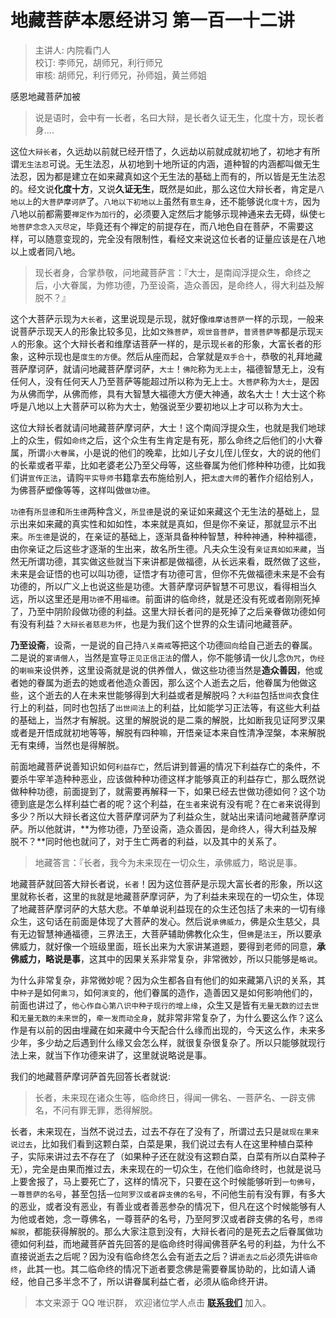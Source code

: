 # 地藏菩萨本愿经讲习 第一百一十二讲

> 主讲人: 内院看门人 <br />
> 校订: 李师兄，胡师兄，利行师兄 <br />
> 审核: 胡师兄，利行师兄，孙师姐，黄兰师姐 <br />

感恩地藏菩萨加被

> 说是语时，会中有一长者，名曰大辩，是长者久证无生，化度十方，现长者身....

这位`大辩长者`，久远劫以前就已经开悟了，久远劫以前就成就初地了，初地才有所谓`无生法忍`可说。无生法忍，从初地到十地所证的内涵，道种智的内涵都叫做无生法忍，因为都是建立在如来藏真如这个无生法的基础上而有的，所以皆是无生法忍的。经文说**化度十方**，又说**久证无生**，既然是如此，那么这位大辩长者，肯定是`八地以上`的`大菩萨摩诃萨`了。`八地以下初地以上`虽然有`意生身`，还不能够说`化度十方`，因为八地以前都需要`禅定作为加行`的，必须要入定然后才能够示现神通来去无碍，纵使`七地菩萨念念入灭尽定`，毕竟还有个禅定的前提存在，而八地色自在菩萨，不需要这样，可以随意变现的，完全没有限制性，看经文来说这位长者的证量应该是在八地以上或者同八地。

> 现长者身，合掌恭敬，问地藏菩萨言：『大士，是南阎浮提众生，命终之后，小大眷属，为修功德，乃至设斋，造众善因，是命终人，得大利益及解脱不？』

这个大菩萨示现为`大长者`，这里说现是示现，就好像`维摩诘菩萨`一样的示现，一般来说菩萨示现天人的形象比较多见，比如`文殊菩萨`，`观世音菩萨`，`普贤菩萨等`都是示现`天人`的形象。这个大辩长者和维摩诘菩萨一样的，是示现`长者`的形象，大富长者的形象，这种示现也是`度生的方便`。然后从座而起，合掌就是`双手合十`，恭敬的礼拜地藏菩萨摩诃萨，就请问地藏菩萨摩诃萨，`大士`！`佛陀`称为`无上士`，福德智慧无上，没有任何人，没有任何天人乃至菩萨等能超过所以称为无上士。`大菩萨`称为`大士`，是因为从佛而学，从佛而修，具有大智慧大福德大方便大神通，故名大士！大士这个称呼是八地以上大菩萨可以称为大士，勉强说至少要初地以上才可以称为大士。

这位大辩长者就请问地藏菩萨摩诃萨，大士！这个南阎浮提众生，也就是我们地球上的众生，假如`命终`之后，这个众生有生肯定是有死，那么命终之后他们的小大眷属，所谓`小大眷属`，小是说的他们的晚辈，比如儿子女儿侄儿侄女，大的说的他们的长辈或者平辈，比如老婆老公乃至父母等，这些眷属为他们修种种功德，比如我们讲`宣传正法`，请购`平实导师`书籍拿去布施给别人，把`太虚大师`的著作介绍给别人，为佛菩萨塑像等等，这样叫做`做功德`。

`功德`有`所显德`和`所生德`两种含义，`所显德`是说的亲证如来藏这个无生法的基础上，显示出来如来藏的真实性和如如性，本来就是真如，但是你不亲证，那就显示不出来。`所生德`是说的，在亲证的基础上，逐渐具备种种智慧，种种神通，种种福德，由你亲证之后这些才逐渐的生出来，故名所生德。凡夫众生没有`亲证真如如来藏`，当然无所谓功德，其实做这些就当下来讲都是做福德，从长远来看，既然做了这些，未来是会证悟的也可以叫功德，证悟才有功德可言，但你不先做福德未来是不会有功德的，所以广义上也说这些是功德。大菩萨摩诃萨智慧不可思议，看得相当久远，所以这里还是用`功德`不用`福德`。前面讲的临命终，就是还没有死或者刚刚死掉了，乃至中阴阶段做功德的利益。这里大辩长者问的是死掉了之后亲眷做功德如何有没有利益？`大辩长者慈悲为怀`，也是为我们这个世界的众生请问地藏菩萨。

**乃至设斋**，设斋，一是说的自己持`八关斋戒`等把这个功德`回向`给自己逝去的眷属。二是说的`宴请僧人`，当然是宣导`正见正信正法`的僧人，你不能够请一伙儿念`伪咒`，`伪经`的`喇嘛`来设供养，这里设斋就是说的供养僧人，做这些功德当然是**造众善因**，他或者她的眷属为逝去的她或者他造众善因，那么这个人逝去之后，他眷属为他做这些，这个逝去的人在未来世能够得到大利益或者是解脱吗？`大利益`包括`世间`衣食住行上的利益，同时也包括了`出世间法`上的利益，比如能学习正法等，有这些大利益的基础上，当然才有解脱。这里的解脱说的是二乘的解脱，比如断我见证阿罗汉果或者是开悟成就初地等等，解脱有四种嘛，开悟亲证本来自性清净涅槃，本来解脱无有束缚，当然也是得解脱。

前面地藏菩萨说善知识如何`利益存亡`，然后讲到普遍的情况下利益存亡的条件，不要杀牛宰羊造种种恶业，应该做种种功德这样才能够真正的利益存亡，那么既然说做种种功德，前面提到了，就需要再解释一下，如果已经去世做功德如何？这个功德到底是怎么样利益亡者的呢？这个利益，在`生者`来说有没有呢？在`亡者`来说得到多少？所以大辩长者这位大菩萨摩诃萨为了利益众生，就站出来请问地藏菩萨摩诃萨。所以他就讲，**为修功德，乃至设斋，造众善因，是命终人，得大利益及解脱不？**同时他也就问了，对于生亡两者的利益，以及其中的关系了。

> 地藏答言：『长者，我今为未来现在一切众生，承佛威力，略说是事。

地藏菩萨就回答大辩长者说，`长者`！因为这位菩萨是示现大富长者的形象，所以这里就称长者，这里的`我`就是地藏菩萨摩诃萨，为了利益未来现在的一切众生，体现了地藏菩萨摩诃萨的大慈大悲。不单单说利益现在的众生还包括了未来的一切有缘众生，这句话在前面是体现了大菩萨的发心。然后说`承佛威力`，佛是众生慈父，具有无边智慧神通福德，三界法王，大菩萨辅助佛教化众生，但`佛`是`法王`，所以要承佛威力，就好像一个班级里面，班长出来为大家讲某道题，要得到老师的同意，**承佛威力，略说是事**，这其中的因果关系非常复杂，非常微妙，所以只能够是`略说`。

为什么非常复杂，非常微妙呢？因为众生都各自有他们的如来藏第八识的关系，其中`种子`是如何`熏习`，如何`演变`的，他们眷属的造作，造善因又是如何影响他们的，前面也讲过了，`他心作自心第八识中种子现行的增上缘`，众生又是皆有`无量无数的过去世`和`无量无数的未来世`的，`牵一发而动全身`，就非常非常复杂了，为什么要这么作？这么作是有以前的因由埋藏在如来藏中今天配合什么缘而出现的，今天这么作，未来多少年，多少劫之后遇到什么缘又会怎么样，就很复杂很复杂了。所以只能够就现行法上来，就当下作功德来讲了，这里就说略说是事。

我们的地藏菩萨摩诃萨首先回答长者就说:

> 长者，未来现在诸众生等，临命终日，得闻一佛名、一菩萨名、一辟支佛名，不问有罪无罪，悉得解脱。

长者，未来现在，当然不说过去，过去不存在了没有了，所谓过去只是`就现在果来说过去`，比如我们看到这颗白菜，白菜是果，我们说过去有人在这里种植白菜种子，实际来讲过去不存在了（如果种子还在就没有这颗白菜，白菜有所以白菜种子无），完全是由果而推过去，未来现在的一切众生，在他们临命终时，也就是说马上要舍报了，马上要死亡了，这样的情况下，只要在这个时候能够听到`一句佛号`，`一尊菩萨的名号`，甚至包括`一位阿罗汉或者辟支佛的名号`，不问他生前有没有罪，有多大的恶业，或者没有恶业，有善业或者善恶参杂的情况下，但凡在这个时候能够有人为他或者她，念一尊佛名，一尊菩萨的名号，乃至阿罗汉或者辟支佛的名号，`悉得解脱`，都能获得解脱的。那么大家注意到没有，大辩长者问的是死去之后眷属做功德如何利益，而地藏菩萨首先回答的是临命终时得闻佛菩萨名号的利益，为什么不直接说逝去之后呢？因为没有临命终怎么会有逝去之后？讲`逝去之后`必须先讲`临命终`，此其一也。其二临命终的情况下逝者要念佛是需要眷属协助的，比如请人诵经，他自己多半念不了，所以讲眷属利益亡者，必须从临命终开讲。

> 本文来源于 QQ 唯识群， 欢迎诸位学人点击 **[联系我们](https://mp.weixin.qq.com/s/lZCfWjmLjgNR165Tx4_bCQ)** 加入。
